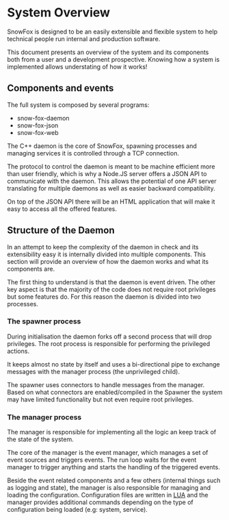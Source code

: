 System Overview
===============
SnowFox is designed to be an easily extensible and flexible system
to help technical people run internal and production software.

This document presents an overview of the system and its components
both from a user and a development prospective.
Knowing how a system is implemented allows understating of how it
works!

Components and events
---------------------
The full system is composed by several programs:
  * snow-fox-daemon
  * snow-fox-json
  * snow-fox-web

The C++ daemon is the core of SnowFox, spawning processes and
managing services it is controlled through a TCP connection.

The protocol to control the daemon is meant to be machine efficient
more than user friendly, which is why a Node.JS server offers a JSON
API to communicate with the daemon.
This allows the potential of one API server translating for multiple
daemons as well as easier backward compatibility.

On top of the JSON API there will be an HTML application that will
make it easy to access all the offered features.

Structure of the Daemon
-----------------------
In an attempt to keep the complexity of the daemon in check and its
extensibility easy it is internally divided into multiple components.
This section will provide an overview of how the daemon works and
what its components are.

The first thing to understand is that the daemon is event driven.
The other key aspect is that the majority of the code does not
require root privileges but some features do.
For this reason the daemon is divided into two processes.

### The spawner process
During initialisation the daemon forks off a second process that
will drop privileges.
The root process is responsible for performing the privileged actions.

It keeps almost no state by itself and uses a bi-directional pipe
to exchange messages with the manager process (the unprivileged child).

The spawner uses connectors to handle messages from the manager.
Based on what connectors are enabled/compiled in the Spawner the system
may have limited functionality but not even require root privileges.

### The manager process
The manager is responsible for implementing all the logic an keep
track of the state of the system.

The core of the manager is the event manager, which manages a set of
event sources and triggers events.
The run loop waits for the event manager to trigger anything and
starts the handling of the triggered events.

Beside the event related components and a few others (internal things
such as logging and state), the manager is also responsible for
managing and loading the configuration.
Configuration files are written in [LUA](http://www.lua.org/) and
the manager provides additional commands depending on the
type of configuration being loaded (e.g: system, service).

